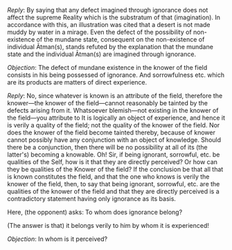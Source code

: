 *Reply*: By saying that any defect imagined through ignorance does not affect the supreme Reality which is the substratum of that (imagination). In accordance with this, an illustration was cited that a desert is not made muddy by water in a mirage. Even the defect of the possibility of non-existence of the mundane state, consequent on the non-existence of individual Ātman(s), stands refuted by the explanation that the mundane state and the individual Ātman(s) are imagined through ignorance.

*Objection*: The defect of mundane existence in the knower of the field consists in his being possessed of ignorance. And sorrowfulness etc. which are its products are matters of direct experience.

*Reply*: No, since whatever is known is an attribute of the field, therefore the knower—the knower of the field—cannot reasonably be tainted by the defects arising from it. Whatsoever blemish—not existing in the knower of the field—you attribute to It is logically an object of experience, and hence it is verily a quality of the field; not the quality of the knower of the field. Nor does the knower of the field become tainted thereby, because of knower cannot possibly have any conjunction with an object of knowledge. Should there be a conjunction, then there will be no possibility at all of its (the latter's) becoming a knowable. Oh! Sir, if being ignorant, sorrowful, etc. be qualities of the Self, how is it that they are directly perceived? Or how can they be qualities of the Knower of the field? If the conclusion be that all that is known constitutes the field, and that the one who knows is verily the knower of the field, then, to say that being ignorant, sorrowful, etc. are the qualities of the knower of the field and that they are directly perceived is a contradictory statement having only ignorance as its basis.

Here, (the opponent) asks: To whom does ignorance belong?

(The answer is that) it belongs verily to him by whom it is experienced!

*Objection*: In whom is it perceived?